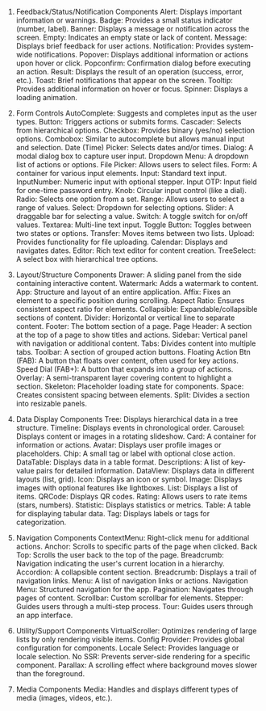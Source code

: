 1. Feedback/Status/Notification Components
    Alert: Displays important information or warnings.
    Badge: Provides a small status indicator (number, label).
    Banner: Displays a message or notification across the screen.
    Empty: Indicates an empty state or lack of content.
    Message: Displays brief feedback for user actions.
    Notification: Provides system-wide notifications.
    Popover: Displays additional information or actions upon hover or click.
    Popconfirm: Confirmation dialog before executing an action.
    Result: Displays the result of an operation (success, error, etc.).
    Toast: Brief notifications that appear on the screen.
    Tooltip: Provides additional information on hover or focus.
    Spinner: Displays a loading animation.

2. Form Controls
    AutoComplete: Suggests and completes input as the user types.
    Button: Triggers actions or submits forms.
    Cascader: Selects from hierarchical options.
    Checkbox: Provides binary (yes/no) selection options.
    Combobox: Similar to autocomplete but allows manual input and selection.
    Date (Time) Picker: Selects dates and/or times.
    Dialog: A modal dialog box to capture user input.
    Dropdown Menu: A dropdown list of actions or options.
    File Picker: Allows users to select files.
    Form: A container for various input elements.
    Input: Standard text input.
    InputNumber: Numeric input with optional stepper.
    Input OTP: Input field for one-time password entry.
    Knob: Circular input control (like a dial).
    Radio: Selects one option from a set.
    Range: Allows users to select a range of values.
    Select: Dropdown for selecting options.
    Slider: A draggable bar for selecting a value.
    Switch: A toggle switch for on/off values.
    Textarea: Multi-line text input.
    Toggle Button: Toggles between two states or options.
    Transfer: Moves items between two lists.
    Upload: Provides functionality for file uploading.
    Calendar: Displays and navigates dates.
    Editor: Rich text editor for content creation.
    TreeSelect: A select box with hierarchical tree options.

3. Layout/Structure Components
    Drawer: A sliding panel from the side containing interactive content.
    Watermark: Adds a watermark to content.
    App: Structure and layout of an entire application.
    Affix: Fixes an element to a specific position during scrolling.
    Aspect Ratio: Ensures consistent aspect ratio for elements.
    Collapsible: Expandable/collapsible sections of content.
    Divider: Horizontal or vertical line to separate content.
    Footer: The bottom section of a page.
    Page Header: A section at the top of a page to show titles and actions.
    Sidebar: Vertical panel with navigation or additional content.
    Tabs: Divides content into multiple tabs.
    Toolbar: A section of grouped action buttons.
    Floating Action Btn (FAB): A button that floats over content, often used for key actions.
    Speed Dial (FAB+): A button that expands into a group of actions.
    Overlay: A semi-transparent layer covering content to highlight a section.
    Skeleton: Placeholder loading state for components.
    Space: Creates consistent spacing between elements.
    Split: Divides a section into resizable panels.

4. Data Display Components
    Tree: Displays hierarchical data in a tree structure.
    Timeline: Displays events in chronological order.
    Carousel: Displays content or images in a rotating slideshow.
    Card: A container for information or actions.
    Avatar: Displays user profile images or placeholders.
    Chip: A small tag or label with optional close action.
    DataTable: Displays data in a table format.
    Descriptions: A list of key-value pairs for detailed information.
    DataView: Displays data in different layouts (list, grid).
    Icon: Displays an icon or symbol.
    Image: Displays images with optional features like lightboxes.
    List: Displays a list of items.
    QRCode: Displays QR codes.
    Rating: Allows users to rate items (stars, numbers).
    Statistic: Displays statistics or metrics.
    Table: A table for displaying tabular data.
    Tag: Displays labels or tags for categorization.

5. Navigation Components
    ContextMenu: Right-click menu for additional actions.
    Anchor: Scrolls to specific parts of the page when clicked.
    Back Top: Scrolls the user back to the top of the page.
    Breadcrumb: Navigation indicating the user's current location in a hierarchy.
    Accordion: A collapsible content section.
    Breadcrumb: Displays a trail of navigation links.
    Menu: A list of navigation links or actions.
    Navigation Menu: Structured navigation for the app.
    Pagination: Navigates through pages of content.
    Scrollbar: Custom scrollbar for elements.
    Stepper: Guides users through a multi-step process.
    Tour: Guides users through an app interface.

6. Utility/Support Components
    VirtualScroller: Optimizes rendering of large lists by only rendering visible items.
    Config Provider: Provides global configuration for components.
    Locale Select: Provides language or locale selection.
    No SSR: Prevents server-side rendering for a specific component.
    Parallax: A scrolling effect where background moves slower than the foreground.

7. Media Components
    Media: Handles and displays different types of media (images, videos, etc.).
